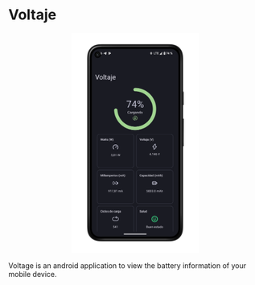 # Voltaje 

<div align="center">
<img alt="App image" src="screenshot/home_screen.PNG" width="50%">
</div>

Voltage is an android application to view the battery information of your mobile device.
